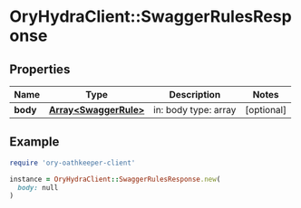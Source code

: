 # OryHydraClient::SwaggerRulesResponse

## Properties

| Name | Type | Description | Notes |
| ---- | ---- | ----------- | ----- |
| **body** | [**Array&lt;SwaggerRule&gt;**](SwaggerRule.md) | in: body type: array | [optional] |

## Example

```ruby
require 'ory-oathkeeper-client'

instance = OryHydraClient::SwaggerRulesResponse.new(
  body: null
)
```


